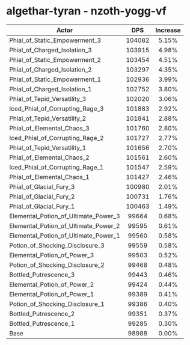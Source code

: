 # algethar-tyran - nzoth-yogg-vf
| Actor | DPS | Increase |
|---|:---:|:---:|
|Phial_of_Static_Empowerment_3|104082|5.15%|
|Phial_of_Charged_Isolation_3|103915|4.98%|
|Phial_of_Static_Empowerment_2|103454|4.51%|
|Phial_of_Charged_Isolation_2|103297|4.35%|
|Phial_of_Static_Empowerment_1|102936|3.99%|
|Phial_of_Charged_Isolation_1|102752|3.80%|
|Phial_of_Tepid_Versatility_3|102020|3.06%|
|Iced_Phial_of_Corrupting_Rage_3|101883|2.92%|
|Phial_of_Tepid_Versatility_2|101841|2.88%|
|Phial_of_Elemental_Chaos_3|101760|2.80%|
|Iced_Phial_of_Corrupting_Rage_2|101727|2.77%|
|Phial_of_Tepid_Versatility_1|101656|2.70%|
|Phial_of_Elemental_Chaos_2|101561|2.60%|
|Iced_Phial_of_Corrupting_Rage_1|101547|2.59%|
|Phial_of_Elemental_Chaos_1|101427|2.46%|
|Phial_of_Glacial_Fury_3|100980|2.01%|
|Phial_of_Glacial_Fury_2|100731|1.76%|
|Phial_of_Glacial_Fury_1|100463|1.49%|
|Elemental_Potion_of_Ultimate_Power_3|99664|0.68%|
|Elemental_Potion_of_Ultimate_Power_2|99595|0.61%|
|Elemental_Potion_of_Ultimate_Power_1|99560|0.58%|
|Potion_of_Shocking_Disclosure_3|99559|0.58%|
|Elemental_Potion_of_Power_3|99503|0.52%|
|Potion_of_Shocking_Disclosure_2|99468|0.48%|
|Bottled_Putrescence_3|99443|0.46%|
|Elemental_Potion_of_Power_2|99424|0.44%|
|Elemental_Potion_of_Power_1|99389|0.41%|
|Potion_of_Shocking_Disclosure_1|99386|0.40%|
|Bottled_Putrescence_2|99351|0.37%|
|Bottled_Putrescence_1|99285|0.30%|
|Base|98988|0.00%|
